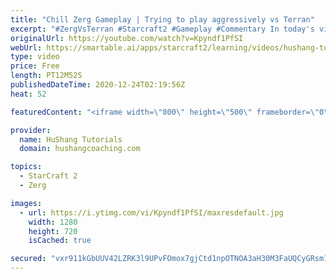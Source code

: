 ```yaml
---
title: "Chill Zerg Gameplay | Trying to play aggressively vs Terran"
excerpt: "#ZergVsTerran #Starcraft2 #Gameplay #Commentary In today's video we're doing some chill zerg gameplay and we're going to be playing very aggressively. I'm done taking my beatings as zerg, it's time to take the fight to the terran!  0:00 - Intro/Teaser 0:32 - Zerg Gameplay 11:20 - Like/Subscribe/Share"
originalUrl: https://youtube.com/watch?v=Kpyndf1PfSI
webUrl: https://smartable.ai/apps/starcraft2/learning/videos/hushang-tutorials-chill-zerg-gameplay-trying-to-play-aggressively-vs-terran/
type: video
price: Free
length: PT12M52S
publishedDateTime: 2020-12-24T02:19:56Z
heat: 52

featuredContent: "<iframe width=\"800\" height=\"500\" frameborder=\"0\" src=\"https://www.youtube.com/embed/Kpyndf1PfSI\" allow=\"accelerometer; autoplay; encrypted-media; gyroscope; picture-in-picture\" allowfullscreen></iframe>"

provider:
  name: HuShang Tutorials
  domain: hushangcoaching.com

topics:
  - StarCraft 2
  - Zerg

images:
  - url: https://i.ytimg.com/vi/Kpyndf1PfSI/maxresdefault.jpg
    width: 1280
    height: 720
    isCached: true

secured: "vxr911kGbUUV42LZRK3l9UPvFOmox7gjCtd1npOTNOA3aH30M3FaUQCyGRsm1uyg8m44XRvjisDb6rjG3E44EpBjcFoe4Lae0WPyuZp8veUGEfmz7OBR0gbXkwVc6f1Wpnh+MkWVGgsARR89+Y37T39MJeGUEABPmj+oL4icJl5c99uA7TTm50aqNAu/sdaTCYCPs6EPuYB5+whZYWElmMLt3dYbYUE83QgHYjbQD38Zp6jzvD5E5nQBXAM7ceLelpgwW/nNm4tacT6cI68n1rlPVwRP/1BCy6fnBy4ByZnNVUvbjF4S9OntLgx24l8iAuMHpnuUZ9eYBFyIvC56B1N/TiZg/h+b08g9NiBoQASxmSTR5pO91wTMmCG2UCfMJI09g3eVSp4zqs5QHuLA81exWYfuqDP/DpEqeC2cL48=;lYQQOf2d9f5fAhOXOA0wqw=="
---
```


